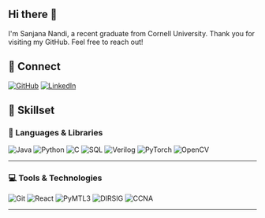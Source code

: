 ## Hi there 👋

<!--
**Sanjana679/Sanjana679** is a ✨ _special_ ✨ repository because its `README.md` (this file) appears on your GitHub profile.

Here are some ideas to get you started:

- 🔭 I’m currently working on ...
- 🌱 I’m currently learning ...
- 👯 I’m looking to collaborate on ...
- 🤔 I’m looking for help with ...
- 💬 Ask me about ...
- 📫 How to reach me: ...
- 😄 Pronouns: ...
- ⚡ Fun fact: ...
-->

I'm Sanjana Nandi, a recent graduate from Cornell University. Thank you for visiting my GitHub. Feel free to reach out!

## 📌 Connect 
[![GitHub](https://img.shields.io/badge/GitHub-100000?style=for-the-badge&logo=github&logoColor=white)](https://github.com/Sanjana679)
[![LinkedIn](https://img.shields.io/badge/LinkedIn-0077B5?style=for-the-badge&logo=linkedin&logoColor=white)](https://www.linkedin.com/in/sanjananandi/)

## 💼 Skillset

### 💬 Languages & Libraries

![Java](https://img.shields.io/badge/java-%23ED8B00.svg?style=for-the-badge\&logo=java\&logoColor=white)
![Python](https://img.shields.io/badge/python-3670A0?style=for-the-badge\&logo=python\&logoColor=ffdd54)
![C](https://img.shields.io/badge/C-00599C?style=for-the-badge\&logo=c\&logoColor=white)
![SQL](https://img.shields.io/badge/SQL-4479A1?style=for-the-badge\&logo=postgresql\&logoColor=white)
![Verilog](https://img.shields.io/badge/Verilog-EDA?style=for-the-badge\&logoColor=white\&color=blueviolet)
![PyTorch](https://img.shields.io/badge/PyTorch-EE4C2C?style=for-the-badge\&logo=pytorch\&logoColor=white)
![OpenCV](https://img.shields.io/badge/OpenCV-5C3EE8?style=for-the-badge\&logo=opencv\&logoColor=white)

---

### 💻 Tools & Technologies

![Git](https://img.shields.io/badge/git-%23F05032.svg?style=for-the-badge\&logo=git\&logoColor=white)
![React](https://img.shields.io/badge/react-%2320232a.svg?style=for-the-badge\&logo=react\&logoColor=%2361DAFB)
![PyMTL3](https://img.shields.io/badge/PyMTL3-Modeling-FF6F00?style=for-the-badge\&logo=python\&logoColor=white)
![DIRSIG](https://img.shields.io/badge/DIRSIG-Simulation-6A1B9A?style=for-the-badge\&logo=codeforces\&logoColor=white)
![CCNA](https://img.shields.io/badge/CCNA-Certified-0A66C2?style=for-the-badge\&logo=cisco\&logoColor=white)

---
